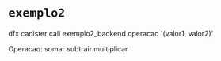 # `exemplo2`

dfx canister call exemplo2_backend operacao '(valor1, valor2)'

Operacao:
somar
subtrair
multiplicar
